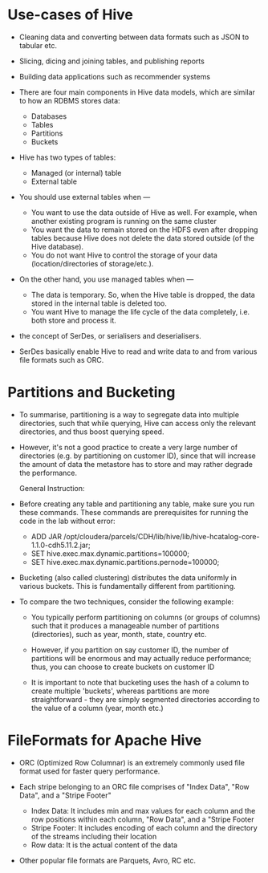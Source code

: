 # Use-cases of Hive

  - Cleaning data and converting between data formats such as JSON to tabular etc.
  - Slicing, dicing and joining tables, and publishing reports 
  - Building data applications such as recommender systems
  
  - There are four main components in Hive data models, which are similar to how an RDBMS stores data:
    - Databases
    - Tables
    - Partitions
    - Buckets
    
  - Hive has two types of tables:
    - Managed (or internal) table
    - External table
    
  - You should use external tables when —
  
    - You want to use the data outside of Hive as well. For example, when another existing program is running on the same cluster
    - You want the data to remain stored on the HDFS even after dropping tables because Hive does not delete the data stored outside 
      (of the Hive database).
    - You do not want Hive to control the storage of your data (location/directories of storage/etc.).

  - On the other hand, you use managed tables when —

    - The data is temporary. So, when the Hive table is dropped, the data stored in the internal table is deleted too.
    - You want Hive to manage the life cycle of the data completely, i.e. both store and process it.
    
  - the concept of SerDes, or serialisers and deserialisers. 
  - SerDes basically enable Hive to read and write data to and from various file formats such as ORC.
  

# Partitions and Bucketing

  - To summarise, partitioning is a way to segregate data into multiple directories, 
    such that while querying, Hive can access only the relevant directories, and thus boost querying speed. 
 
  - However, it's not a good practice to create a very large number of directories (e.g. by partitioning on customer ID), 
    since that will increase the amount of data the metastore has to store and may rather degrade the performance.
    
    General Instruction:

  - Before creating any table and partitioning any table, make sure you run these commands. 
    These commands are prerequisites for running the code in the lab without error:


    - ADD JAR /opt/cloudera/parcels/CDH/lib/hive/lib/hive-hcatalog-core-1.1.0-cdh5.11.2.jar;
    - SET hive.exec.max.dynamic.partitions=100000;
    - SET hive.exec.max.dynamic.partitions.pernode=100000;
    
  - Bucketing (also called clustering) distributes the data uniformly in various buckets. 
    This is fundamentally different from partitioning. 
    
  - To compare the two techniques, consider the following example: 

    - You typically perform partitioning on columns (or groups of columns) such that it produces a 
      manageable number of partitions (directories), such as year, month, state, country etc.
    - However, if you partition on say customer ID, the number of partitions will be enormous and may actually reduce 
      performance; thus, you can choose to create buckets on customer ID
      
    - It is important to note that bucketing uses the hash of a column to create multiple 'buckets', whereas partitions 
      are more straightforward - they are simply segmented directories according to the value of a column (year, month etc.)
      

# FileFormats for Apache Hive

  - ORC (Optimized Row Columnar) is an extremely commonly used file format used for faster query performance.
  - Each stripe belonging to an ORC file comprises of "Index Data", "Row Data", and a "Stripe Footer"
    - Index Data: It includes min and max values for each column and the row positions within each column, "Row Data", and a "Stripe Footer
    - Stripe Footer: It includes encoding of each column and the directory of the streams including their location
    - Row data: It is the actual content of the data
    
  - Other popular file formats are Parquets, Avro, RC etc.
  
  
